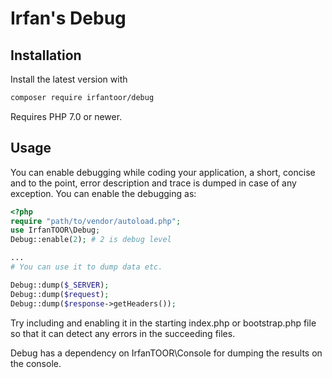 # Irfan's Debug

## Installation

Install the latest version with

```sh
composer require irfantoor/debug
```

Requires PHP 7.0 or newer.

## Usage

You can enable debugging while coding your application, a short, concise and to
the point, error description and trace is dumped in case of any exception. You
can enable the debugging as:

```php
<?php
require "path/to/vendor/autoload.php";
use IrfanTOOR\Debug;
Debug::enable(2); # 2 is debug level

...
# You can use it to dump data etc.

Debug::dump($_SERVER);
Debug::dump($request);
Debug::dump($response->getHeaders());
```

Try including and enabling it in the starting index.php or bootstrap.php file so
that it can detect any errors in the succeeding files.


Debug has a dependency on IrfanTOOR\\Console for dumping the results on the
console.
